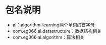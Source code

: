 # 包名说明
- al：algorithm-learning两个单词的首字母
- com.eg366.al.datastructure：数据结构相关
- com.eg366.al.algorithm：算法相关
